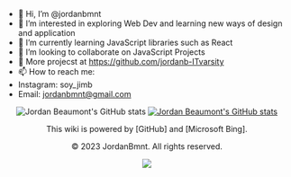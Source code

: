 - 👋 Hi, I’m @jordanbmnt
- 👀 I’m interested in exploring Web Dev and learning new ways of design and application
- 🌱 I’m currently learning JavaScript libraries such as React 
- 💞️ I’m looking to collaborate on JavaScript Projects
- 🧐 More projecst at https://github.com/jordanb-ITvarsity
- 📫 How to reach me:
- Instagram: soy_jimb
- Email: jordanbmnt@gmail.com

<div align="center">

![Jordan Beaumont's GitHub stats](https://github-readme-stats.vercel.app/api?username=jordanbmnt&show_icons=true&theme=radical)
[![Jordan Beaumont's GitHub stats](https://github-readme-stats.vercel.app/api/wakatime?username=jordanbmnt)](https://github.com/jordanbmnt/github-readme-stats)

This wiki is powered by [GitHub] and [Microsoft Bing].

© 2023 JordanBmnt. All rights reserved.

<a href="mailto:jordanbmnt@gmail.com" target="_blank"><img src="https://img.shields.io/badge/soy_jimb-Web%20Developer-blue?style=for-the-badge&logo=github” alt=“soy_jimb Web Developer Badge"></a>

</div>
